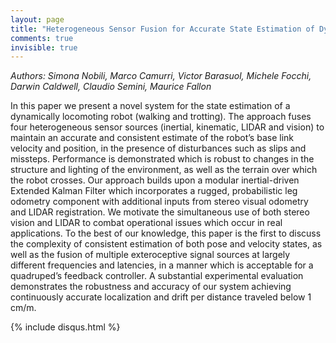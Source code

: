 ```yaml
---
layout: page
title: "Heterogeneous Sensor Fusion for Accurate State Estimation of Dynamic Legged Robots"
comments: true
invisible: true
---
```


<p class="text-left"><i>Authors: Simona Nobili, Marco Camurri, Victor Barasuol, Michele Focchi, Darwin Caldwell, Claudio Semini, Maurice Fallon</i></p>

In this paper we present a novel system for the state estimation of a dynamically locomoting robot (walking and trotting). The approach fuses four heterogeneous sensor sources (inertial, kinematic, LIDAR and vision) to maintain an accurate and consistent estimate of the robot&#8217;s base link velocity and position, in the presence of disturbances such as slips and missteps. Performance is demonstrated which is robust to changes in the structure and lighting of the environment, as well as the terrain over which the robot crosses. Our approach builds upon a modular inertial-driven Extended Kalman Filter which incorporates a rugged, probabilistic leg odometry component with additional inputs from stereo visual odometry and LIDAR registration. We motivate the simultaneous use of both stereo vision and LIDAR to combat operational issues which occur in real applications. To the best of our knowledge, this paper is the first to discuss the complexity of consistent estimation of both pose and velocity states, as well as the fusion of multiple exteroceptive signal sources at largely different frequencies and latencies, in a manner which is acceptable for a quadruped&#8217;s feedback controller. A substantial experimental evaluation demonstrates the robustness and accuracy of our system achieving continuously accurate localization and drift per distance traveled below 1 cm/m.

{% include disqus.html %}